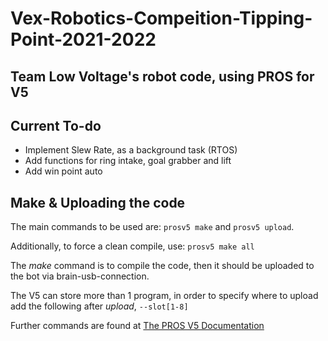 # Vex-Robotics-Compeition-Tipping-Point-2021-2022
## Team Low Voltage's robot code, using PROS for V5
## Current To-do
- Implement Slew Rate, as a background task (RTOS)
- Add functions for ring intake, goal grabber and lift
- Add win point auto

## Make & Uploading the code
The main commands to be used are:
```prosv5 make``` and ```prosv5 upload```.

Additionally, to force a clean compile, use: ```prosv5 make all```

The *make* command is to compile the code, then it should be uploaded to the bot via brain-usb-connection.

The V5 can store more than 1 program, in order to specify where to upload add the following after *upload*, ```--slot[1-8]```

Further commands are found at [The PROS V5 Documentation](https://pros.cs.purdue.edu/v5/index.html)

